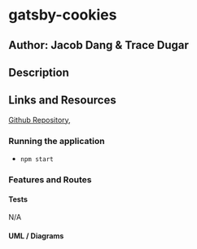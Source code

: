# gatsby-cookies

## Author: Jacob Dang & Trace Dugar

## Description



## Links and Resources

 [Github Repository](https://github.com/TraceDugar/gatsby-cookies),

### Running the application

- `npm start`

### Features and Routes


#### Tests

N/A

#### UML / Diagrams

